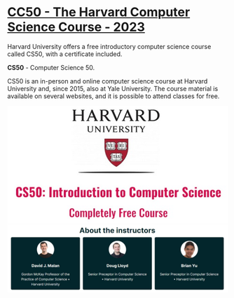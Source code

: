 # [CC50 - The Harvard Computer Science Course - 2023](https://learning.edx.org/course/course-v1:HarvardX+CS50+X/home?target="_blank") 

Harvard University offers a free introductory computer science course called CS50, with a certificate included.
 
**CS50** - Computer Science 50.  

CS50 is an in-person and online computer science course at Harvard University and, since 2015, also at Yale University. The course material is available on several websites, and it is possible to attend classes for free.


<p align="center">
  <img src="assets/CS50.jpg" />
  <img src="assets/instrutores.jpg" />
</p>
